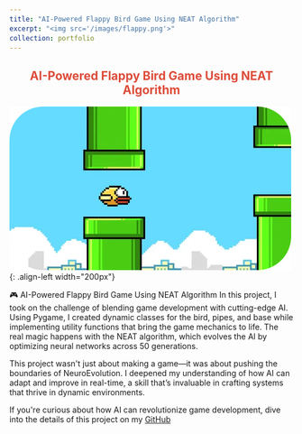 ```yaml
---
title: "AI-Powered Flappy Bird Game Using NEAT Algorithm"
excerpt: "<img src='/images/flappy.png'>"
collection: portfolio
---
```


<h2 style='color:#dd4b39; text-align:center'>AI-Powered Flappy Bird Game Using NEAT Algorithm</h2>

![Flappy](/images/flappy.png){: .align-left width="200px"}

🎮 AI-Powered Flappy Bird Game Using NEAT Algorithm
In this project, I took on the challenge of blending game development with cutting-edge AI. Using Pygame, I created dynamic classes for the bird, pipes, and base while implementing utility functions that bring the game mechanics to life. The real magic happens with the NEAT algorithm, which evolves the AI by optimizing neural networks across 50 generations.

This project wasn't just about making a game—it was about pushing the boundaries of NeuroEvolution. I deepened my understanding of how AI can adapt and improve in real-time, a skill that’s invaluable in crafting systems that thrive in dynamic environments.

If you're curious about how AI can revolutionize game development, dive into the details of this project on my [GitHub](https://github.com/sourish-ml/AI-Powered-Flappy-Bird-Game-Using-NEAT-Algorithm)